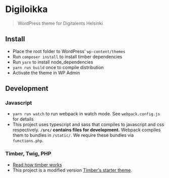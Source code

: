 # Digiloikka

> WordPress theme for Digitalents Helsinki

## Install

* Place the root folder to WordPress' `wp-content/themes`
* Run `composer install` to install timber dependencies
* Run `yarn` to install node_dependencies
* `yarn run build` once to compile distribution
* Activate the theme in WP Admin

## Development

### Javascript

* `yarn run watch` to run webpack in watch mode. See `webpack.config.js` for details
* This project uses typescript and sass that compiles to javascript and css respectively. **`/src/` contains files for development.** Webpack compiles them to bundles in `/static/`. We require these bundles via `functions.php`.

### Timber, Twig, PHP

* [Read how timber works](https://timber.github.io/docs/)
* This project is a modified version [Timber's starter theme](https://github.com/timber/starter-theme).
